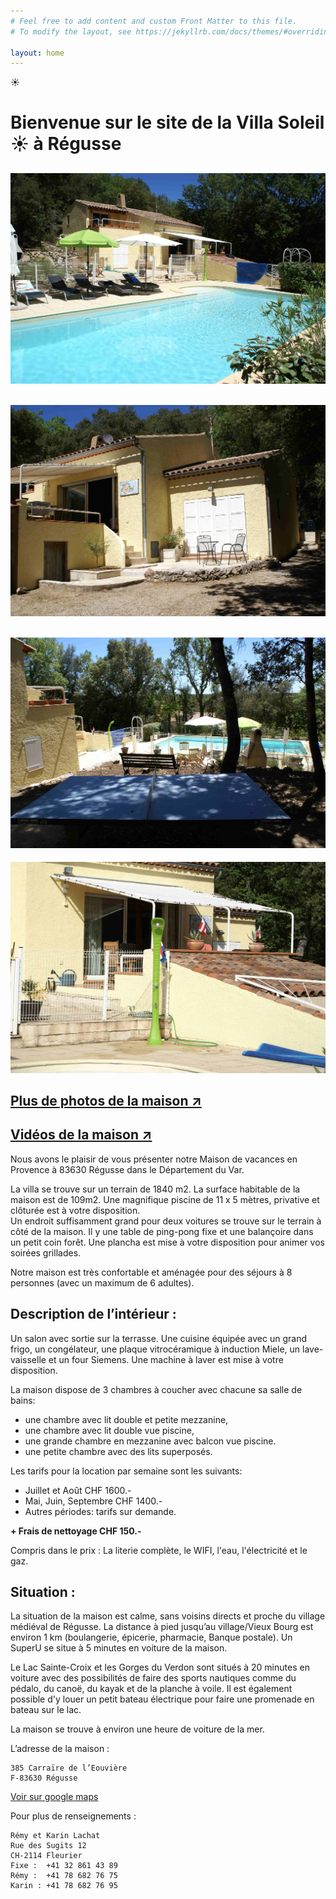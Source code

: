 ```yaml
---
# Feel free to add content and custom Front Matter to this file.
# To modify the layout, see https://jekyllrb.com/docs/themes/#overriding-theme-defaults

layout: home
---
```


☀️
# Bienvenue sur le site de la Villa Soleil ☀️ à Régusse
![Vue globale depuis le coin ouest de la piscine](images/compressed/vue_globale_coin_piscine.JPG "Vue globale depuis le coin ouest de la piscine")
-
![Garage et terrasse](images/compressed/garage_et_terrasse.JPG "Garage et terrasse")
-
![Table de ping-pong](images/compressed/table_ping_pong.JPG "Table de ping-pong")
-
![Douche de piscine et terrasse](images/compressed/douche_cobra_piscine.JPG "Douche de piscine et terrasse")

## <a href="https://drive.google.com/drive/folders/1u66HSnmbkkYKqmUwEsGjTzSHbqHs_sT5?usp=sharing" target="_blank">Plus de photos de la maison ↗</a>
## <a href="https://drive.google.com/drive/folders/1se6Oy7ol2nUFp6keT_O8qhTzH1SE7-SV?usp=sharing" target="_blank">Vidéos de la maison ↗</a>


Nous avons le plaisir de vous présenter notre Maison de vacances en Provence à 83630 Régusse dans le Département du Var.

La villa se trouve sur un terrain de 1840 m2. 
La surface habitable de la maison est de 109m2. 
Une magnifique piscine de 11 x 5 mètres, privative et clôturée est à votre disposition.  
Un endroit suffisamment grand pour deux voitures se trouve sur le terrain à côté de la maison. Il y une table de ping-pong fixe et une balançoire dans un petit coin forêt.
Une plancha est mise à votre disposition pour animer vos soirées grillades.

Notre maison est très confortable et aménagée pour des séjours à 8 personnes (avec un maximum de 6 adultes).

## Description de l’intérieur :
Un salon avec sortie sur la terrasse. 
Une cuisine équipée avec un grand frigo, un congélateur, une plaque vitrocéramique à induction Miele, un lave-vaisselle et un four Siemens. 
Une machine à laver est mise à votre disposition.

La maison dispose de 3 chambres à coucher avec chacune sa salle de bains:
- une chambre avec lit double et petite mezzanine,
- une chambre avec lit double vue piscine,
- une grande chambre en mezzanine avec balcon vue piscine.
- une petite chambre avec des lits superposés.

Les tarifs pour la location par semaine sont les suivants:

- Juillet et Août CHF 1600.-
- Mai, Juin, Septembre CHF 1400.-
- Autres périodes: tarifs sur demande.

<strong> + Frais de nettoyage CHF 150.- </strong>


Compris dans le prix : La literie complète, le WIFI, l'eau, l'électricité et le gaz.

## Situation :
La situation de la maison est calme, sans voisins directs et proche du village médiéval de Régusse. La distance à pied jusqu’au village/Vieux Bourg est environ 1 km (boulangerie, épicerie, pharmacie, Banque postale). Un SuperU se situe à 5 minutes en voiture de la maison.

Le Lac Sainte-Croix et les Gorges du Verdon sont situés à 20 minutes en voiture avec des possibilités de faire des sports nautiques comme du pédalo, du canoë, du kayak et de la planche à voile. Il est également possible d'y louer un petit bateau électrique pour faire une promenade en bateau sur le lac.

La maison se trouve à environ une heure de voiture de la mer.

L’adresse de la maison :
```
385 Carraïre de l’Eouvière
F-83630 Régusse
```
[Voir sur google maps][lien_adresse]

Pour plus de renseignements :
```
Rémy et Karin Lachat
Rue des Sugits 12
CH-2114 Fleurier
Fixe :  +41 32 861 43 89 
Rémy :  +41 78 682 76 75 
Karin : +41 78 682 76 95

```



[lien_photos]: https://drive.google.com/drive/folders/1u66HSnmbkkYKqmUwEsGjTzSHbqHs_sT5?usp=sharing
[lien_adresse]: https://goo.gl/maps/pRXoCnDuEWykw3zU7
